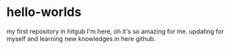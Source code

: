 # hello-worlds
my first repository in hitgub
I'm here, oh it's so amazing for me. updating for myself and learning new knowledges in here github.
